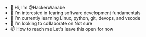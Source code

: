 - 👋 Hi, I’m @HackerWanabe
- 👀 I’m interested in learing software development fundamentals
- 🌱 I’m currently learning Linux, python, git, devops, and vscode 
- 💞️ I’m looking to collaborate on Not sure
- 📫 How to reach me Let's leave this open for now

<!---
HackerWanabe/HackerWanabe is a ✨ special ✨ repository because its `README.md` (this file) appears on your GitHub profile.
You can click the Preview link to take a look at your changes.
--->
